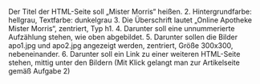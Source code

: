 Der Titel der HTML-Seite soll „Mister Morris“ heißen.
2. Hintergrundfarbe: hellgrau, Textfarbe: dunkelgrau
3. Die Überschrift lautet „Online Apotheke Mister Morris“, zentriert, Typ h1.
4. Darunter soll eine unnummerierte Aufzählung stehen, wie oben abgebildet.
5. Darunter sollen die Bilder apo1.jpg und apo2.jpg angezeigt werden, zentriert, Größe 300x300,
nebeneinander.
6. Darunter soll ein Link zu einer weiteren HTML-Seite stehen, mittig unter den Bildern (Mit Klick
gelangt man zur Artikelseite gemäß Aufgabe 2)
